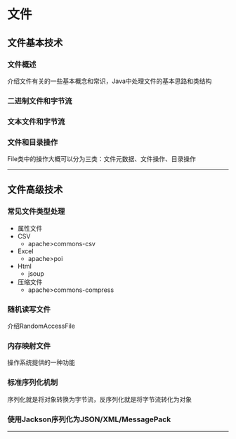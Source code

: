 #   文件

##  文件基本技术

### 文件概述

介绍文件有关的一些基本概念和常识，Java中处理文件的基本思路和类结构

### 二进制文件和字节流

### 文本文件和字节流

### 文件和目录操作

File类中的操作大概可以分为三类：文件元数据、文件操作、目录操作

----

##  文件高级技术

### 常见文件类型处理

-   属性文件
-   CSV
    -   apache>commons-csv
-   Excel
    -   apache>poi
-   Html
    -   jsoup
-   压缩文件
    -   apache>commons-compress

### 随机读写文件

介绍RandomAccessFile

### 内存映射文件

操作系统提供的一种功能

### 标准序列化机制

序列化就是将对象转换为字节流，反序列化就是将字节流转化为对象

### 使用Jackson序列化为JSON/XML/MessagePack

-----